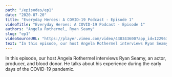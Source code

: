```yaml
---
path: "/episodes/ep1"
date: "2020-07-20"
title: "Everyday Heroes: A COVID-19 Podcast - Episode 1"
videoTitle: "Everyday Heroes: A COVID-19 Podcast - Episode 1"
authors: "Angela Rothermel, Ryan Seamy"
slug: "ep1"
videoSourceURL: "https://player.vimeo.com/video/430343600?app_id=122963"
text: "In this episode, our host Angela Rothermel interviews Ryan Seamy, an actor, producer, and blood donor. He talks about his experience during the early days of the COVID-19 pandemic."
---
```


In this episode, our host Angela Rothermel interviews Ryan Seamy, an actor, producer, and blood donor. He talks about his experience during the early days of the COVID-19 pandemic.